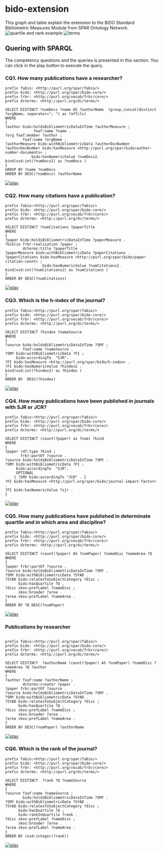 # bido-extension
This graph and table explain the extension to the BiDO Standard Bibliometric Measures Module from SPAR Ontology Network.
![quartile and rank example](https://user-images.githubusercontent.com/43136359/48908321-394b9980-ee6a-11e8-839a-b033f6f3f4bd.jpeg)
![terms](https://user-images.githubusercontent.com/43136359/48908602-1372c480-ee6b-11e8-900e-917115366209.JPG)
## Quering with SPARQL  
The competency questions and the queries is presented in this section. You can click in the play button to execute the query.  
### CQ1. How many publications have a researcher?  
```
prefix fabio: <http://purl.org/spar/fabio/>  
prefix bido: <http://purl.org/spar/bido-core/>  
prefix frbr: <http://purl.org/vocab/frbr/core/>  
prefix dcterms: <http://purl.org/dc/terms/>  
  
SELECT DISTINCT ?numDocs ?name AS ?authorName  (group_concat(distinct ?orgName; separator="; ") as ?affils)  
WHERE  
{  
?author bido:holdsBibliometricDataInTime ?authorMeasure ;   
             foaf:name ?name .  
?org foaf:member ?author ;  
        foaf:name ?orgName .  
?authorMeasure bido:withBibliometricData ?authorDocNumber .  
?authorDocNumber bido:hasMeasure <http://purl.org/spar/bido/author-number-documents> ;  
            bido:hasNumericValue ?numDocs2.  
bind(xsd:int(?numDocs2) as ?numDocs )  
}   
GROUP BY ?name ?numDocs  
ORDER BY DESC(?numDocs) ?authorName  
```
[![play](https://user-images.githubusercontent.com/43136359/47848297-3959fb80-ddce-11e8-8124-4f86d53d4d2a.png)](http://spar.linkeddata.es/sparql)  
### CQ2. How many citations have a publication?  
```
prefix fabio:<http://purl.org/spar/fabio/>  
prefix bido: <http://purl.org/spar/bido-core/>  
prefix frbr: <http://purl.org/vocab/frbr/core/>      
prefix dcterms: <http://purl.org/dc/terms/>  
  
SELECT DISTINCT ?numCitations ?paperTitle  
WHERE  
{  
?paper bido:holdsBibliometricDataInTime ?paperMeasure .  
?biblio frbr:realization ?paper ;  
        dcterms:title ?paperTitle .  
?paperMeasure bido:withBibliometricData ?paperCitations .  
?paperCitations bido:hasMeasure <http://purl.org/spar/bido/paper-citation-count> ;  
                 bido:hasNumericValue ?numCitations2.  
bind(xsd:int(?numCitations2) as ?numCitations )  
}  
ORDER BY DESC(?numCitations)  
```
[![play](https://user-images.githubusercontent.com/43136359/47848297-3959fb80-ddce-11e8-8124-4f86d53d4d2a.png)](http://spar.linkeddata.es/sparql)  
### CQ3. Which is the h-index of the journal?
```
prefix fabio:<http://purl.org/spar/fabio/>  
prefix bido: <http://purl.org/spar/bido-core/>  
prefix frbr: <http://purl.org/vocab/frbr/core/>     
prefix dcterms: <http://purl.org/dc/terms/>  
  
SELECT DISTINCT ?hindex ?nameSource  
WHERE  
{  
?source bido:holdsBibliometricDataInTime ?SMY ;  
        foaf:name ?nameSource .      
?SMY bido:withBibliometricData ?FI ;  
     bido:accordingTo  "SJR".  
?FI bido:hasMeasure <http://purl.org/spar/bido/h-index> .  
?FI bido:hasNumericValue ?hindex2 .  
bind(xsd:int(?hindex2) as ?hindex )  
}  
ORDER BY  DESC(?hindex)  
```
[![play](https://user-images.githubusercontent.com/43136359/47848297-3959fb80-ddce-11e8-8124-4f86d53d4d2a.png)](http://spar.linkeddata.es/sparql)  
### CQ4. How many publications have been published in journals with SJR or JCR?
```
prefix fabio:<http://purl.org/spar/fabio/>  
prefix bido: <http://purl.org/spar/bido-core/>  
prefix frbr: <http://purl.org/vocab/frbr/core/>      
prefix dcterms: <http://purl.org/dc/terms/>  
  
SELECT DISTINCT (count(?paper) as ?num) ?kind  
WHERE  
{  
?paper rdf:type ?kind ;  
       frbr:partOf ?source .  
?source bido:holdsBibliometricDataInTime ?SMY .        
?SMY bido:withBibliometricData ?FI ;  
     bido:accordingTo  "SJR".  
     OPTIONAL  
    { ?SMY bido:accordingTo "JCR" . }  
?FI bido:hasMeasure <http://purl.org/spar/bido/journal-impact-factor> .  
?FI bido:hasNumericValue ?sjr .  
}  
```
[![play](https://user-images.githubusercontent.com/43136359/47848297-3959fb80-ddce-11e8-8124-4f86d53d4d2a.png)](http://spar.linkeddata.es/sparql)  
### CQ5. How many publications have published in determinate quartile and in which area and discipline?
```
prefix fabio:<http://purl.org/spar/fabio/>  
prefix bido: <http://purl.org/spar/bido-core/>  
prefix frbr: <http://purl.org/vocab/frbr/core/>      
prefix dcterms: <http://purl.org/dc/terms/>  
  
SELECT DISTINCT (count(?paper) AS ?numPaper) ?nameDisc ?nameArea ?Q  
WHERE  
{  
?paper frbr:partOf ?source .  
?source bido:holdsBibliometricDataInTime ?SMY .  
?SMY bido:withBibliometricData ?SYAD .  
?SYAD bido:relatesToSubjectCategory ?disc ;  
      bido:hasQuartile ?Q .  
?disc skos:prefLabel ?nameDisc ;  
      skos:broader ?area .  
?area skos:prefLabel ?nameArea .  
}  
ORDER BY ?Q DESC(?numPaper)  
```
[![play](https://user-images.githubusercontent.com/43136359/47848297-3959fb80-ddce-11e8-8124-4f86d53d4d2a.png)](http://spar.linkeddata.es/sparql)  
### Publications by researcher 
```
  
prefix fabio:<http://purl.org/spar/fabio/>  
prefix bido: <http://purl.org/spar/bido-core/>  
prefix frbr: <http://purl.org/vocab/frbr/core/>      
prefix dcterms: <http://purl.org/dc/terms/>  
  
SELECT DISTINCT  ?authorName (count(?paper) AS ?numPaper) ?nameDisc ?nameArea ?Q ?author  
WHERE  
{  
?author foaf:name ?authorName ;  
        dcterms:creator ?paper .  
?paper frbr:partOf ?source .  
?source bido:holdsBibliometricDataInTime ?SMY .  
?SMY bido:withBibliometricData ?SYAD .  
?SYAD bido:relatesToSubjectCategory ?disc ;  
      bido:hasQuartile ?Q .  
?disc skos:prefLabel ?nameDisc ;  
      skos:broader ?area .  
?area skos:prefLabel ?nameArea .  
}  
ORDER BY DESC(?numPaper) ?authorName  
```
[![play](https://user-images.githubusercontent.com/43136359/47848297-3959fb80-ddce-11e8-8124-4f86d53d4d2a.png)](http://spar.linkeddata.es/sparql)   
### CQ6. Which is the rank of the journal?
```
prefix fabio:<http://purl.org/spar/fabio/>  
prefix bido: <http://purl.org/spar/bido-core/>  
prefix frbr: <http://purl.org/vocab/frbr/core/>      
prefix dcterms: <http://purl.org/dc/terms/>  
  
SELECT DISTINCT  ?rank ?Q ?nameSource  
WHERE  
{  
?source foaf:name ?nameSource ;  
        bido:holdsBibliometricDataInTime ?SMY .  
?SMY bido:withBibliometricData ?SYAD .  
?SYAD bido:relatesToSubjectCategory ?disc ;  
      bido:hasQuartile ?Q ;  
      bido:rankInQuartile ?rank .  
?disc skos:prefLabel ?nameDisc ;  
      skos:broader ?area .  
?area skos:prefLabel ?nameArea .  
}  
ORDER BY (xsd:integer(?rank))  
```
[![play](https://user-images.githubusercontent.com/43136359/47848297-3959fb80-ddce-11e8-8124-4f86d53d4d2a.png)](http://spar.linkeddata.es/sparql)  
